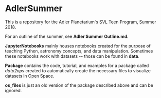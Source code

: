 # AdlerSummer

This is a repository for the Adler Planetarium's SVL Teen Program, Summer 2018. 

For an outline of the summer, see **Adler Summer Outline.md**.

**JupyterNotebooks** mainly houses notebooks created for the purpose of teaching Python, astronomy concepts, and data manipulation. Sometimes these notebooks work with datasets -- those can be found in **data**.

**Package** contains the code, tutorial, and examples for a package called *data2ops* created to automatically create the necessary files to visualize datasets in Open Space.

**os_files** is just an old version of the package described above and can be ignored.
